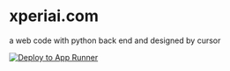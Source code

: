 # xperiai.com
a web code with python back end and designed by cursor

[![Deploy to App Runner](https://github.com/aminparva84/xperiai.com/actions/workflows/deploy-apprunner.yml/badge.svg)](https://github.com/aminparva84/xperiai.com/actions/workflows/deploy-apprunner.yml)